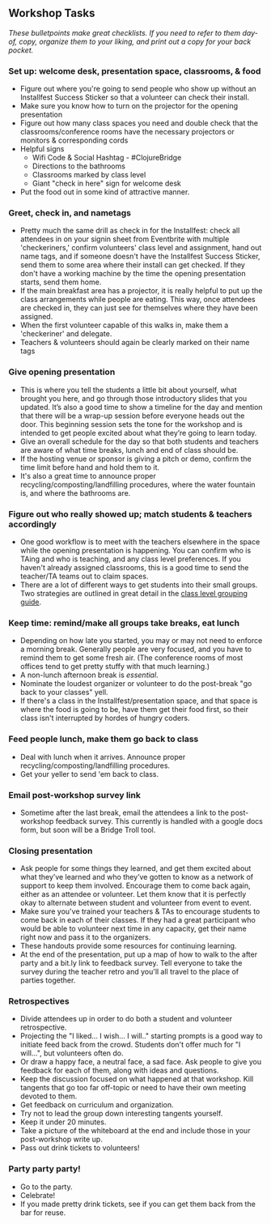 ## Workshop Tasks
_These bulletpoints make great checklists.  If you need to refer to them day-of, copy, organize them to your liking, and print out a copy for your back pocket._
### <a name="setup"/> Set up: welcome desk, presentation space, classrooms, & food
* Figure out where you're going to send people who show up without an Installfest Success Sticker so that a volunteer can check their install.
* Make sure you know how to turn on the projector for the opening presentation
* Figure out how many class spaces you need and double check that the classrooms/conference rooms have the necessary projectors or monitors & corresponding cords
* Helpful signs
  * Wifi Code & Social Hashtag - #ClojureBridge
  * Directions to the bathrooms
  * Classrooms marked by class level
  * Giant "check in here" sign for welcome desk
* Put the food out in some kind of attractive manner.

### <a name="greet"/> Greet, check in, and nametags
* Pretty much the same drill as check in for the Installfest: check all attendees in on your signin sheet from Eventbrite with multiple 'checkeriners,' confirm volunteers' class level and assignment, hand out name tags, and if someone doesn't have the Installfest Success Sticker, send them to some area where their install can get checked. If they don't have a working machine by the time the opening presentation starts, send them home.
* If the main breakfast area has a projector, it is really helpful to put up the class arrangements while people are eating. This way, once attendees are checked in, they can just see for themselves where they have been assigned.
* When the first volunteer capable of this walks in, make them a 'checkeriner' and delegate.
* Teachers & volunteers should again be clearly marked on their name tags

### <a name="opening"/> Give opening presentation
* This is where you tell the students a little bit about yourself, what brought you here, and go through those introductory slides that you updated. It’s also a good time to show a timeline for the day and mention that there will be a wrap-up session before everyone heads out the door. This beginning session sets the tone for the workshop and is intended to get people excited about what they’re going to learn today.
* Give an overall schedule for the day so that both students and teachers are aware of what time breaks, lunch and end of class should be.
* If the hosting venue or sponsor is giving a pitch or demo, confirm the time limit before hand and hold them to it.
* It's also a great time to announce proper recycling/composting/landfilling procedures, where the water fountain is, and where the bathrooms are.


### <a name="remixlevels"/> Figure out who really showed up; match students & teachers accordingly
* One good workflow is to meet with the teachers elsewhere in the space while the opening presentation is happening. You can confirm who is TAing and who is teaching, and any class level preferences. If you haven't already assigned classrooms, this is a good time to send the teacher/TA teams out to claim spaces.
* There are a lot of different ways to get students into their small groups. Two strategies are outlined in great detail in the [class level grouping guide](Class-level-grouping-guide.md).

### <a name="timekeeper"/> Keep time: remind/make all groups take breaks, eat lunch
* Depending on how late you started, you may or may not need to enforce a morning break. Generally people are very focused, and you have to remind them to get some fresh air. (The conference rooms of most offices tend to get pretty stuffy with that much learning.)
* A non-lunch afternoon break is *essential*.
* Nominate the loudest organizer or volunteer to do the post-break "go back to your classes" yell.
* If there's a class in the Installfest/presentation space, and that space is where the food is going to be, have them get their food first, so their class isn't interrupted by hordes of hungry coders.

### <a name="lunch"/> Feed people lunch, make them go back to class
* Deal with lunch when it arrives. Announce proper recycling/composting/landfilling procedures.
* Get your yeller to send 'em back to class.

### <a name="postsurvey"/> Email post-workshop survey link
* Sometime after the last break, email the attendees a link to the post-workshop feedback survey. This currently is handled with a google docs form, but soon will be a Bridge Troll tool.

### <a name="closing"/> Closing presentation
* Ask people for some things they learned, and get them excited about what they’ve learned and who they’ve gotten to know as a network of support to keep them involved. Encourage them to come back again, either as an attendee or volunteer. Let them know that it is perfectly okay to alternate between student and volunteer from event to event.
* Make sure you've trained your teachers & TAs to encourage students to come back in each of their classes. If they had a great participant who would be able to volunteer next time in any capacity, get their name right now and pass it to the organizers.
* These handouts provide some resources for continuing learning.
* At the end of the presentation, put up a map of how to walk to the after party and a bit.ly link to feedback survey. Tell everyone to take the survey during the teacher retro and you'll all travel to the place of parties together.

### <a name="teacherretro"/> Retrospectives
* Divide attendees up in order to do both a student and volunteer retrospective.
* Projecting the "I liked... I wish... I will.." starting prompts is a good way to initiate feed back from the crowd. Students don't offer much for "I will...", but volunteers often do.
* Or draw a happy face, a neutral face, a sad face. Ask people to give you feedback for each of them, along with ideas and questions.
* Keep the discussion focused on what happened at that workshop. Kill tangents that go too far off-topic or need to have their own meeting devoted to them.
* Get feedback on curriculum and organization.
* Try not to lead the group down interesting tangents yourself.
* Keep it under 20 minutes.
* Take a picture of the whiteboard at the end and include those in your post-workshop write up.
* Pass out drink tickets to volunteers!

### <a name="afterparty"/> Party party party!
* Go to the party.
* Celebrate!
* If you made pretty drink tickets, see if you can get them back from the bar for reuse.
